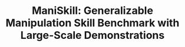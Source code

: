---
layout: post
title:  "ManiSkill: Generalizable Manipulation Skill Benchmark with Large-Scale Demonstrations"
image: /images/opendrawer.png
categories: research
authors: "Tongzhou Mu*, Zhan Ling*, Fanbo Xiang*, Derek Yang*, <strong>Xuanlin Li*</strong>, Stone Tao, Zhiao Huang, Zhiwei Jia, Hao Su"
venue: Neural Information Processing Systems (NeurIPS) Datasets and Benchmarks Track, 2021
arxiv: https://arxiv.org/abs/2107.14483
website: https://sapien.ucsd.edu/challenges/maniskill2021/
video: https://www.youtube.com/watch?v=u3KV7g7kHuY
code: https://github.com/haosulab/ManiSkill
implementation: https://github.com/haosulab/ManiSkill-Learn
---